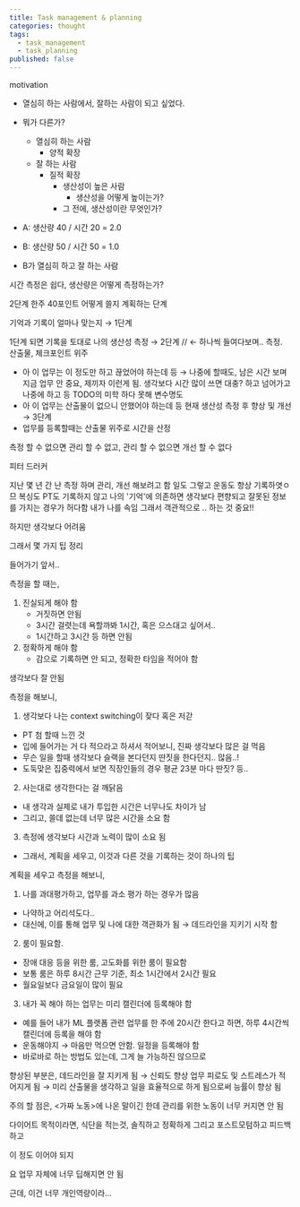 ```yaml
---
title: Task management & planning
categories: thought
tags:
  - task_management
  - task_planning
published: false
---
```


motivation
- 열심히 하는 사람에서, 잘하는 사람이 되고 싶었다.
- 뭐가 다른가?
	- 열심히 하는 사람
		- 양적 확장
	- 잘 하는 사람
		- 질적 확장
			- 생산성이 높은 사람
				- 생산성을 어떻게 높이는가?
			- 그 전에, 생산성이란 무엇인가?

- A: 생산량 40 / 시간 20 = 2.0
- B: 생산량 50 / 시간 50 = 1.0
- B가 열심히 하고 잘 하는 사람

시간 측정은 쉽다, 생산량은 어떻게 측정하는가?





2단계 
한주 40포인트
어떻게 쓸지 계획하는 단계


기억과 기록이 얼마나 맞는지 → 1단계

1단계 되면
기록을 토대로 나의 생산성 측정 → 2단계 // ← 하나씩 들여다보며.. 측정. 산출물, 체크포인트 위주
- 아 이 업무는 이 정도만 하고 끊었어야 하는데 등 → 나중에 할때도, 남은 시간 보며 지금 업무 안 중요, 제끼자 이런게 됨. 생각보다 시간 많이 쓰면 대충? 하고 넘어가고 나중에 하고 등 TODO의 미학 하다 못해 변수명도
- 아 이 업무는 산출물이 없으니 안했어야 하는데 등
현재 생산성 측정 후 향상 및 개선 → 3단계
- 업무를 등록할때는 산출물 위주로 시간을 산정


측정 할 수 없으면 관리 할 수 없고, 관리 할 수 없으면 개선 할 수 없다

피터 드러커


지난 몇 년 간 난 측정 하며 관리, 개선 해보려고 함
일도 그렇고 운동도 항상 기록하엿ㅇ므
복싱도 PT도
기록하지 않고 나의 '기억'에 의존하면 생각보다 편향되고 잘못된 정보를 가지는 경우가 허다함
내가 나를 속임
그래서 객관적으로 .. 하는 것 중요!!

하지만 생각보다 어려움

그래서 몇 가지 팁 정리

들어가기 앞서..

측정을 할 때는,

1. 진실되게 해야 함
	- 거짓하면 안됨
	- 3시간 걸렷는데 욕할까봐 1시간, 혹은 으스대고 싶어서..
	- 1시간하고 3시간 등 하면 안됨
2. 정확하게 해야 함
	- 감으로 기록하면 안 되고, 정확한 타임을 적어야 함

생각보다 잘 안됨

측정을 해보니,

1. 생각보다 나는 context switching이 잦다 혹은 저갇
- PT 첨 할때 느낀 것
- 입에 들어가는 거 다 적으라고 하셔서 적어보니, 진짜 생각보다 많은 걸 먹음
- 무슨 일을 할때 생각보다 슬랙을 본다던지 딴짓을 한다던지.. 많음..!
- 도둑맞은 집중력에서 보면 직장인들의 경우 평균 23분 마다 딴짓? 등..

2. 사는대로 생각한다는 걸 깨닭음
- 내 생각과 실제로 내가 투입한 시간은 너무나도 차이가 남
- 그리고, 쓸데 없는데 너무 많은 시간을 소요 함


3. 측정에 생각보다 시간과 노력이 많이 소요 됨
- 그래서, 계획을 세우고, 이것과 다른 것을 기록하는 것이 하나의 팁


계획을 세우고 측정을 해보니,

1. 나를 과대평가하고, 업무를 과소 평가 하는 경우가 많음
- 나약하고 어리석도다..
- 대신에, 이를 통해 업무 및 나에 대한 객관화가 됨 → 데드라인을 지키기 시작 함

2. 룸이 필요함.
- 장애 대응 등을 위한 룸, 고도화를 위한 룸이 필요함
- 보통 룸은 하루 8시간 근무 기준, 최소 1시간에서 2시간 필요
- 월요일보다 금요일이 많이 필요

3. 내가 꼭 해야 하는 업무는 미리 캘린더에 등록해야 함
- 예를 들어 내가 ML 플랫폼 관련 업무를 한 주에 20시간 한다고 하면, 하루 4시간씩 캘린더에 등록을 해야 함
- 운동해야지 → 마음만 먹으면 안함. 일정을 등록해야 함
- 바로바로 하는 방법도 있는데, 그게 늘 가능하진 않으므로

향상된 부분은,
데드라인을 잘 지키게 됨 → 신뢰도 향상
업무 피로도 및 스트레스가 적어지게 됨 → 
미리 산출물을 생각하고 일을 효율적으로 하게 됨으로써 능률이 향상 됨


주의 할 점은,
<가짜 노동>에 나온 말이긴 한데
관리를 위한 노동이 너무 커지면 안 됨

다이어트 목적이라면, 식단을 적는것, 솔직하고 정확하게
그리고 포스트모텀하고
피드백하고

이 정도 이어야 되지

요 업무 자체에 너무 딥해지면 안 됨

근데, 이건 너무 개인역량이라...